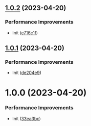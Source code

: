 ## [1.0.2](https://github.com/zaunchat/term-client/compare/v1.0.1...v1.0.2) (2023-04-20)


### Performance Improvements

* Init ([e716c1f](https://github.com/zaunchat/term-client/commit/e716c1f0d2055e2dfdfdda0890cbe754e212f21b))

## [1.0.1](https://github.com/zaunchat/term-client/compare/v1.0.0...v1.0.1) (2023-04-20)


### Performance Improvements

* Init ([de204e9](https://github.com/zaunchat/term-client/commit/de204e9256fd70af361e5f2274e765b98bd07ad1))

# 1.0.0 (2023-04-20)


### Performance Improvements

* Init ([33ea3bc](https://github.com/zaunchat/term-client/commit/33ea3bc9ae3269d261c7f16aacf2a635830b6ce7))
